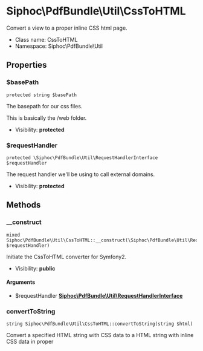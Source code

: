Siphoc\PdfBundle\Util\CssToHTML
===============

Convert a view to a proper inline CSS html page.




* Class name: CssToHTML
* Namespace: Siphoc\PdfBundle\Util





Properties
----------


### $basePath

```
protected string $basePath
```

The basepath for our css files.

<p>This is basically the /web folder.</p>

* Visibility: **protected**


### $requestHandler

```
protected \Siphoc\PdfBundle\Util\RequestHandlerInterface $requestHandler
```

The request handler we'll be using to call external domains.



* Visibility: **protected**


Methods
-------


### __construct

```
mixed Siphoc\PdfBundle\Util\CssToHTML::__construct(\Siphoc\PdfBundle\Util\RequestHandlerInterface $requestHandler)
```

Initiate the CssToHTML converter for Symfony2.



* Visibility: **public**

#### Arguments

* $requestHandler **[Siphoc\PdfBundle\Util\RequestHandlerInterface](Siphoc-PdfBundle-Util-RequestHandlerInterface.md)**



### convertToString

```
string Siphoc\PdfBundle\Util\CssToHTML::convertToString(string $html)
```

Convert a specified HTML string with CSS data to a HTML string with
inline CSS data in proper <style> blocks.



* Visibility: **public**

#### Arguments

* $html **string**



### extractExternalStylesheets

```
array Siphoc\PdfBundle\Util\CssToHTML::extractExternalStylesheets(string $html)
```

Extract the external stylesheets from the specified HTML if the option is
enabled.

<p>If the stylesheet is not in the form of a url, prepend our
basePath.</p>

* Visibility: **public**

#### Arguments

* $html **string**



### createStylesheetPaths

```
array Siphoc\PdfBundle\Util\CssToHTML::createStylesheetPaths(array $stylesheets)
```

Check if a stylesheet is a local stylesheet or an external stylesheet.

<p>If
it is a local stylesheet, prepend our basepath to the link so we can
properly fetch the data to insert.</p>

* Visibility: **private**

#### Arguments

* $stylesheets **array**



### getBasePath

```
string Siphoc\PdfBundle\Util\CssToHTML::getBasePath()
```

Retrieve the BasePath used for this inline action.



* Visibility: **public**



### getStylesheetContent

```
string Siphoc\PdfBundle\Util\CssToHTML::getStylesheetContent(string $path)
```

Retrieve the contents from a CSS file.



* Visibility: **private**

#### Arguments

* $path **string**



### replaceExternalCss

```
string Siphoc\PdfBundle\Util\CssToHTML::replaceExternalCss(string $html, array $stylesheets)
```

From a set of external stylesheets, retrieve the data and replace the
matching CSS tag with the contents.



* Visibility: **public**

#### Arguments

* $html **string**
* $stylesheets **array**



### getRequestHandler

```
\Siphoc\PdfBundle\Util\RequestHandlerInterface Siphoc\PdfBundle\Util\CssToHTML::getRequestHandler()
```

Retrieve the request handler.



* Visibility: **public**



### isExternalStylesheet

```
boolean Siphoc\PdfBundle\Util\CssToHTML::isExternalStylesheet(string $url)
```

Check if the given string is a string for a local stylesheet or an
external stylesheet.



* Visibility: **private**

#### Arguments

* $url **string**



### setBasePath

```
\Siphoc\PdfBundle\Util\CssToHTML Siphoc\PdfBundle\Util\CssToHTML::setBasePath(string $basePath)
```

Set the base path we'll use to fetch our css files from.



* Visibility: **public**

#### Arguments

* $basePath **string** - The base path where our css files are.



### getExternalStylesheetRegex

```
string Siphoc\PdfBundle\Util\CssToHTML::getExternalStylesheetRegex()
```

The regex that we'll use to extract external stylesheets.



* Visibility: **private**


